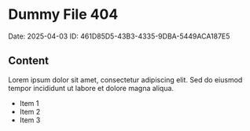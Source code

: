 # Dummy File 404

Date: 2025-04-03
ID: 461D85D5-43B3-4335-9DBA-5449ACA187E5

## Content

Lorem ipsum dolor sit amet, consectetur adipiscing elit.
Sed do eiusmod tempor incididunt ut labore et dolore magna aliqua.

* Item 1
* Item 2
* Item 3
